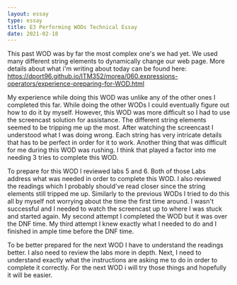 ```yaml
---
layout: essay
type: essay
title: E3 Performing WODs Technical Essay
date: 2021-02-18
---
```


This past WOD was by far the most complex one's we had yet. We used many different string elements to dynamically change our web page. More details about what i'm writing about today can be found here: https://dport96.github.io/ITM352/morea/060.expressions-operators/experience-preparing-for-WOD.html

My experience while doing this WOD was unlike any of the other ones I completed this far. While doing the other WODs I could eventually figure out how to do it by myself. However, this WOD was more difficult so I had to use the screencast solution for assistance. The different string elements seemed to be tripping me up the most. After watching the screencast I understood what I was doing wrong. Each string has very intricate details that has to be perfect in order for it to work. Another thing that was difficult for me during this WOD was rushing. I think that played a factor into me needing 3 tries to complete this WOD. 

To prepare for this WOD I reviewed labs 5 and 6. Both of those Labs address what was needed in order to complete this WOD. I also reviewed the readings which I probably should've read closer since the string elements still tripped me up. Similarly to the previous WODs I tried to do this all by myself not worrying about the time the first time around. I wasn't successful and I needed to watch the screencast up to where I was stuck and started again. My second attempt I completed the WOD but it was over the DNF time. My third attempt I knew exactly what I needed to do and I finished in ample time before the DNF time. 

To be better prepared for the next WOD I have to understand the readings better. I also need to review the labs more in depth. Next, I need to understand exactly what the instructions are asking me to do in order to complete it correctly. For the next WOD i will try those things and hopefully it will be easier. 
